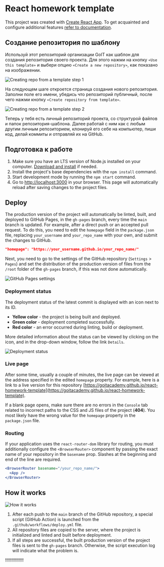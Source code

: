 # React homework template

This project was created with
[Create React App](https://github.com/facebook/create-react-app). To get
acquainted and configure additional features
[refer to documentation](https://facebook.github.io/create-react-app/docs/getting-started).

## Создание репозитория по шаблону

Используй этот репозиторий организации GoIT как шаблон для создания репозитория
своего проекта. Для этого нажми на кнопку `«Use this template»` и выбери опцию
`«Create a new repository»`, как показано на изображении.

![Creating repo from a template step 1](./assets/template-step-1.png)

На следующем шаге откроется страница создания нового репозитория. Заполни поле
его имени, убедись что репозиторий публичный, после чего нажми кнопку
`«Create repository from template»`.

![Creating repo from a template step 2](./assets/template-step-2.png)

Теперь у тебя есть личный репозиторий проекта, со структурой файлов и папок
репозитория-шаблона. Далее работай с ним как с любым другим личным репозиторием,
клонируй его себе на компьютер, пиши код, делай коммиты и отправляй их на
GitHub.

## Подготовка к работе

1. Make sure you have an LTS version of Node.js installed on your computer.
   [Download and install](https://nodejs.org/en/) if needed.
2. Install the project's base dependencies with the `npm install` command.
3. Start development mode by running the `npm start` command.
4. Go to [http://localhost:3000](http://localhost:3000) in your browser. This
   page will automatically reload after saving changes to the project files.

## Deploy

The production version of the project will automatically be linted, built, and
deployed to GitHub Pages, in the `gh-pages` branch, every time the `main` branch
is updated. For example, after a direct push or an accepted pull request. To do
this, you need to edit the `homepage` field in the `package.json` file,
replacing `your_username` and `your_repo_name` with your own, and submit the
changes to GitHub.

```json
"homepage": "https://your_username.github.io/your_repo_name/"
```

Next, you need to go to the settings of the GitHub repository (`Settings` >
`Pages`) and set the distribution of the production version of files from the
`/root` folder of the `gh-pages` branch, if this was not done automatically.

![GitHub Pages settings](./assets/repo-settings.png)

### Deployment status

The deployment status of the latest commit is displayed with an icon next to its
ID.

- **Yellow color** - the project is being built and deployed.
- **Green color** - deployment completed successfully.
- **Red color** - an error occurred during linting, build or deployment.

More detailed information about the status can be viewed by clicking on the
icon, and in the drop-down window, follow the link `Details`.

![Deployment status](./assets/deploy-status.png)

### Live page

After some time, usually a couple of minutes, the live page can be viewed at the
address specified in the edited `homepage` property. For example, here is a link
to a live version for this repository
[https://goitacademy.github.io/react-homework-template](https://goitacademy.github.io/react-homework-template).

If a blank page opens, make sure there are no errors in the `Console` tab
related to incorrect paths to the CSS and JS files of the project (**404**). You
most likely have the wrong value for the `homepage` property in the
`package.json` file.

### Routing

If your application uses the `react-router-dom` library for routing, you must
additionally configure the `<BrowserRouter>` component by passing the exact name
of your repository in the `basename` prop. Slashes at the beginning and end of
the line are required.

```jsx
<BrowserRouter basename="/your_repo_name/">
  <App />
</BrowserRouter>
```

## How it works

![How it works](./assets/how-it-works.png)

1. After each push to the `main` branch of the GitHub repository, a special
   script (GitHub Action) is launched from the `.github/workflows/deploy.yml`
   file.
2. All repository files are copied to the server, where the project is
   initialized and linted and built before deployment.
3. If all steps are successful, the built production version of the project
   files is sent to the `gh-pages` branch. Otherwise, the script execution log
   will indicate what the problem is.
  
!!!!!!!!!!!!!!!